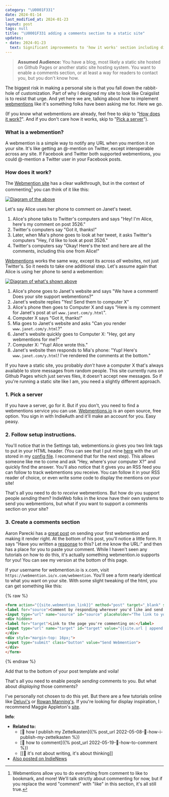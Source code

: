 ```yaml
---
category: "\U0001F331"
date: 2024-01-14
last_modified_at: 2024-01-23
layout: post
tags: null
title: "\U0001F331 adding a comments section to a static site"
updates:
- date: 2024-01-23
  text: Significant improvements to 'how it works' section including diagrams.
---
```


> **Assumed Audience:** You have a blog, most likely a static site hosted on Github Pages or another static site hosting system. You want to enable a comments section, or at least a way for readers to contact you, but you don't know how.

The biggest risk in making a personal site is that you fall down the rabbit-hole of customization. Part of why I designed my site to look like Craigslist is to resist that urge. And yet here we are, talking about how to implement [webmentions](https://www.w3.org/TR/webmention/) like it's something folks have been asking me for. Here we go.

(If you know what webmentions are already, feel free to skip to "[How does it work?](#how-does-it-work)". And if you don't care how it works, skip to "[Pick a server](#1-pick-a-server)").

### What is a webmention?
A webmention is a simple way to notify any URL when you mention it on your site. It's like getting an @-mention on Twitter, except interoperable across any site. If Facebook and Twitter both supported webmentions, you could @-mention a Twitter user in your Facebook posts.

### How does it work?
The [Webmention site](https://indieweb.org/Webmention-developer#Protocol_Summary) has a clear walkthrough, but in the context of commenting[^1] you can think of it like this:

[^1]: Webmentions allow you to do everything from comment to like to bookmark, and more! We'll talk strictly about commenting for now, but if you replace the word "comment" with "like" in this section, it's all still true.

[![Diagram of the above](https://mermaid.ink/img/pako:eNp1kTFPw0AMhf-K64WBlAEEww1FlRhgyEQXpCzWxSWn5s7hzkcVVf3vXAgUEKon68l-n_x8QCsto8HEb5mD5QdHr5F8E6DUuneWLxIMnQRerlaXm71T5VikxPGdYzLwyHEa8SNY8Z6DggQYJCnc3F7fLWajf3vFbPnH3cCmo7BLXwu1oxP3LHiswFKAp6LxD_L-HHJi_vI18JKHBdS0Y0g5MqgA9UkgdbIH7Vw6XbSN4ucwrrBCz9GTa0tohwnVoHbsuUFT2pa3lHttsAnHMkpZ5XkMFo3GzBXmoSX9zhjNtvCKyq1TifX8iM9_HD8AmXeIiw?type=png)](https://mermaid.live/edit#pako:eNp1kTFPw0AMhf-K64WBlAEEww1FlRhgyEQXpCzWxSWn5s7hzkcVVf3vXAgUEKon68l-n_x8QCsto8HEb5mD5QdHr5F8E6DUuneWLxIMnQRerlaXm71T5VikxPGdYzLwyHEa8SNY8Z6DggQYJCnc3F7fLWajf3vFbPnH3cCmo7BLXwu1oxP3LHiswFKAp6LxD_L-HHJi_vI18JKHBdS0Y0g5MqgA9UkgdbIH7Vw6XbSN4ucwrrBCz9GTa0tohwnVoHbsuUFT2pa3lHttsAnHMkpZ5XkMFo3GzBXmoSX9zhjNtvCKyq1TifX8iM9_HD8AmXeIiw)

Let's say Alice uses her phone to comment on Janet's tweet.
1. Alice's phone talks to Twitter's computers and says "Hey! I'm Alice, here's my comment on post 3526."
2. Twitter's computers say "Got it, thanks!"
3. Later, when Mia's phone goes to look at her tweet, it asks Twitter's computers "Hey, I'd like to look at post 3526."
4. Twitter's computers say "Okay! Here's the text and here are all the comments, including this one from Alice!"

[Webmentions](https://indieweb.org/Webmention-developer#Protocol_Summary) works the same way, except its across _all_ websites, not just Twitter's. So it needs to take one additional step. Let's assume again that Alice is using her phone to send a webmention:


[![Diagram of what's shown above](https://mermaid.ink/img/pako:eNp1kkFvwjAMhf-Km8sOA3bvgWnSDtskTuywSb2ExKVhTdwl7lCF-O9z6YqAQU-R7b73_Mk7ZciiylXC7xaDwWen11H7IoB8T7UzeJegqSjgdD6_f9MBWQpbXCXHmMMLdhOwBB21oI3Bhvuex8COQnocZC7-EqHpmXIOn5gyWGKw4BiY5Bl_MMLHjRhj-8-_wti3fQeGfO8NJcWja0OJQUuu7Xa26WszmXroZhX7etAf5a4Ee690-ErZMLdw-pjiNg2jA7xCQoTB4yaEyzXWJDlDdwrwsMiZzGlW-BdAOB5xSEooI_kBX3Y9RS9zstY50ME4Ewg4kk2gI_Y0WWorYiYvymqiPEavnZVL2vVOhZIBj4XK5Wmx1G3NhSrCXkZ1y7TsglE5xxYnqm2s5vHwVF7qOkkVrWOKi-E6D0e6_wUnmuPs?type=png)](https://mermaid.live/edit#pako:eNp1kkFvwjAMhf-Km8sOA3bvgWnSDtskTuywSb2ExKVhTdwl7lCF-O9z6YqAQU-R7b73_Mk7ZciiylXC7xaDwWen11H7IoB8T7UzeJegqSjgdD6_f9MBWQpbXCXHmMMLdhOwBB21oI3Bhvuex8COQnocZC7-EqHpmXIOn5gyWGKw4BiY5Bl_MMLHjRhj-8-_wti3fQeGfO8NJcWja0OJQUuu7Xa26WszmXroZhX7etAf5a4Ee690-ErZMLdw-pjiNg2jA7xCQoTB4yaEyzXWJDlDdwrwsMiZzGlW-BdAOB5xSEooI_kBX3Y9RS9zstY50ME4Ewg4kk2gI_Y0WWorYiYvymqiPEavnZVL2vVOhZIBj4XK5Wmx1G3NhSrCXkZ1y7TsglE5xxYnqm2s5vHwVF7qOkkVrWOKi-E6D0e6_wUnmuPs)

1. Alice's phone goes to Janet's website and says "We have a comment! Does your site support webmentions?"
2. Janet's website replies "Yes! Send them to computer X"
3. Alice's phone then goes to Computer X and says "Here is my comment for Janet's post at url `www.janet.com/y.html`".
4. Computer X says "Got it, thanks!"
5. Mia goes to Janet's website and asks "Can you render `www.janet.com/y.html`?"
6. Janet's website quickly goes to Computer X: "Hey, got any webmentions for me?"
7. Computer X: "Yup! Alice wrote this."
8. Janet's website then responds to Mia's phone: "Yup! Here's `www.janet.com/y.html`! I've rendered the comments at the bottom."

If you have a static site, you probably _don't_ have a computer X that's always available to store messages from random people. This site currently runs on Github Pages which just serves files, it doesn't accept new messages. So if you're running a static site like I am, you need a slightly different approach.

### 1. Pick a server
If you have a server, go for it. But if you don't, you need to find a webmentions service you can use. [Webmentions.io](webmentions.io) is an open source, free option. You sign in with IndieAuth and it'll make an account for you. Easy peasy.

### 2. Follow setup instructions.
You'll notice that in the Settings tab, webmentions.io gives you two link tags to put in your HTML header. (You can see that I put mine [here](https://github.com/person-al/person-al.github.io/blob/main/_includes/head.html#L18-L19) with the url stored in my [config file](https://github.com/person-al/person-al.github.io/blob/main/_config.yml#L31). I recommend that for the next step). This allows someone like me to come and ask "Hey, where's your computer X?" and quickly find the answer. You'll also notice that it gives you an RSS feed you can follow to track webmentions you receive. You can follow it in your RSS reader of choice, or even write some code to display the mentions on your site!

That's all you need to do to _receive_ webmentions. But how do you support people _sending_ them? IndieWeb folks in the know have their own systems to send you webmentions, but what if you want to support a comments section on your site?

### 3. Create a comments section
Aaron Parecki has a [great post](https://aaronparecki.com/2018/06/30/11/your-first-webmention) on sending your first webmention and making it render right. At the bottom of his post, you'll notice a little form. It says "Have you written a [response](https://indieweb.org/responses) to this? Let me know the URL:" and then has a place for you to paste your comment. While I haven't seen any tutorials on how to do this, it's actually something webmention.io supports for you! You can see my version at the bottom of this page.

If your username for webmention.io is x.com, visit `https://webmention.io/x.com/webmention`. You'll see a form nearly identical to what you want on your site. With some slight tweaking of the html, you can get something like this:

{% raw %}
```html
<form action="{{site.webmention_link}}" method="post" target="_blank" style="margin-top: 16px;">
<label for="source">Comment by responding wherever you'd like and send me the URL:</label>
<input type="url" name="source" id="source" placeholder="The link to your comment" style="margin-bottom: 14px; width: 90%; display: block;">
<div hidden>
<label for="target">Link to the page you're commenting on:</label>
<input type="url" name="target" id="target" value="{{site.url | append: page.url}}" placeholder="The page your webmention is about (probably this page)" style="margin-bottom: 14px; width: 90%; display: block;">
</div>
<div style="margin-top: 16px;">
<input type="submit" class="button" value="Send Webmention">
</div>
</form>
```
{% endraw %}

Add that to the bottom of your post template and voila!

That's all you need to enable people _sending_ comments to you. But what about _displaying_ those comments?

I've personally not chosen to do this yet. But there are a few tutorials online like [Deluvi's](https://deluvi.com/blog/webmention/) or [Rowan Manning's](https://rowanmanning.com/posts/webmentions-for-your-static-site/). If you're looking for display inspiration, I recommend Maggie Appleton's [site](https://maggieappleton.com/teenage-desktop).

**Info**:
- **Related to:**
	- [🌳 how I publish my Zettelkasten]({% post_url 2022-05-08-🌳-how-i-publish-my-zettelkasten %})
	- [🌱 how to comment]({% post_url 2022-05-19-🌱-how-to-comment %})
	- [[🌰 it's not about writing, it's about thinking]]
- <a href="https://news.indieweb.org/en" class="u-syndication">Also posted on IndieNews</a>
